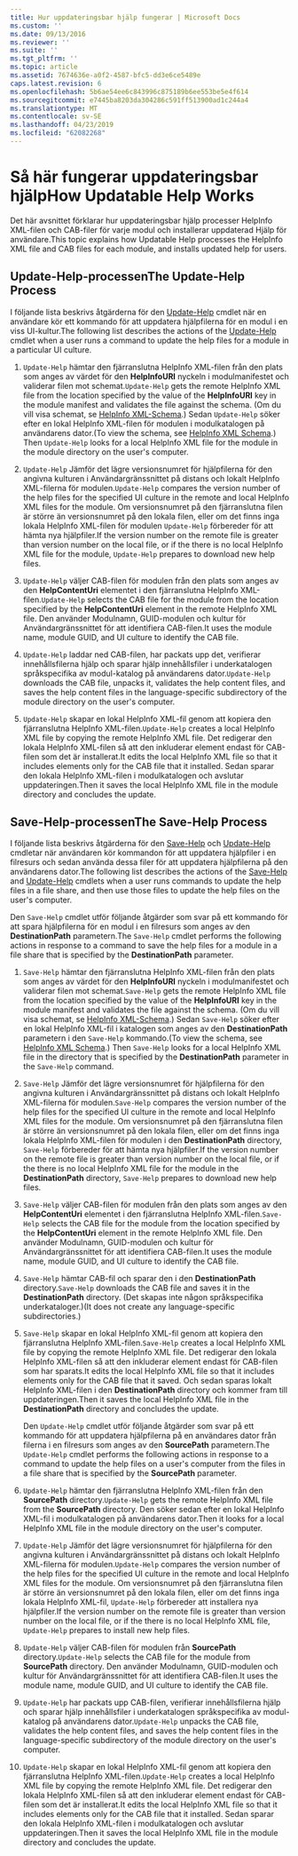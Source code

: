 ```yaml
---
title: Hur uppdateringsbar hjälp fungerar | Microsoft Docs
ms.custom: ''
ms.date: 09/13/2016
ms.reviewer: ''
ms.suite: ''
ms.tgt_pltfrm: ''
ms.topic: article
ms.assetid: 7674636e-a0f2-4587-bfc5-dd3e6ce5489e
caps.latest.revision: 6
ms.openlocfilehash: 5b6ae54ee6c843996c875189b6ee553be5e4f614
ms.sourcegitcommit: e7445ba8203da304286c591ff513900ad1c244a4
ms.translationtype: MT
ms.contentlocale: sv-SE
ms.lasthandoff: 04/23/2019
ms.locfileid: "62082268"
---
```

# <a name="how-updatable-help-works"></a><span data-ttu-id="40478-102">Så här fungerar uppdateringsbar hjälp</span><span class="sxs-lookup"><span data-stu-id="40478-102">How Updatable Help Works</span></span>

<span data-ttu-id="40478-103">Det här avsnittet förklarar hur uppdateringsbar hjälp processer HelpInfo XML-filen och CAB-filer för varje modul och installerar uppdaterad Hjälp för användare.</span><span class="sxs-lookup"><span data-stu-id="40478-103">This topic explains how Updatable Help processes the HelpInfo XML file and CAB files for each module, and installs updated help for users.</span></span>

## <a name="the-update-help-process"></a><span data-ttu-id="40478-104">Update-Help-processen</span><span class="sxs-lookup"><span data-stu-id="40478-104">The Update-Help Process</span></span>

<span data-ttu-id="40478-105">I följande lista beskrivs åtgärderna för den [Update-Help](/powershell/module/Microsoft.PowerShell.Core/Update-Help) cmdlet när en användare kör ett kommando för att uppdatera hjälpfilerna för en modul i en viss UI-kultur.</span><span class="sxs-lookup"><span data-stu-id="40478-105">The following list describes the actions of the [Update-Help](/powershell/module/Microsoft.PowerShell.Core/Update-Help) cmdlet when a user runs a command to update the help files for a module in a particular UI culture.</span></span>

1. <span data-ttu-id="40478-106">`Update-Help` hämtar den fjärranslutna HelpInfo XML-filen från den plats som anges av värdet för den **HelpInfoURI** nyckeln i modulmanifestet och validerar filen mot schemat.</span><span class="sxs-lookup"><span data-stu-id="40478-106">`Update-Help` gets the remote HelpInfo XML file from the location specified by the value of the **HelpInfoURI** key in the module manifest and validates the file against the schema.</span></span> <span data-ttu-id="40478-107">(Om du vill visa schemat, se [HelpInfo XML-Schema](./helpinfo-xml-schema.md).) Sedan `Update-Help` söker efter en lokal HelpInfo XML-filen för modulen i modulkatalogen på användarens dator.</span><span class="sxs-lookup"><span data-stu-id="40478-107">(To view the schema, see [HelpInfo XML Schema](./helpinfo-xml-schema.md).) Then `Update-Help` looks for a local HelpInfo XML file for the module in the module directory on the user's computer.</span></span>

2. <span data-ttu-id="40478-108">`Update-Help` Jämför det lägre versionsnumret för hjälpfilerna för den angivna kulturen i Användargränssnittet på distans och lokalt HelpInfo XML-filerna för modulen.</span><span class="sxs-lookup"><span data-stu-id="40478-108">`Update-Help` compares the version number of the help files for the specified UI culture in the remote and local HelpInfo XML files for the module.</span></span> <span data-ttu-id="40478-109">Om versionsnumret på den fjärranslutna filen är större än versionsnumret på den lokala filen, eller om det finns inga lokala HelpInfo XML-filen för modulen `Update-Help` förbereder för att hämta nya hjälpfiler.</span><span class="sxs-lookup"><span data-stu-id="40478-109">If the version number on the remote file is greater than version number on the local file, or if the there is no local HelpInfo XML file for the module, `Update-Help` prepares to download new help files.</span></span>

3. <span data-ttu-id="40478-110">`Update-Help` väljer CAB-filen för modulen från den plats som anges av den **HelpContentUri** elementet i den fjärranslutna HelpInfo XML-filen.</span><span class="sxs-lookup"><span data-stu-id="40478-110">`Update-Help` selects the CAB file for the module from the location specified by the **HelpContentUri** element in the remote HelpInfo XML file.</span></span> <span data-ttu-id="40478-111">Den använder Modulnamn, GUID-modulen och kultur för Användargränssnittet för att identifiera CAB-filen.</span><span class="sxs-lookup"><span data-stu-id="40478-111">It uses the module name, module GUID, and UI culture to identify the CAB file.</span></span>

4. <span data-ttu-id="40478-112">`Update-Help` laddar ned CAB-filen, har packats upp det, verifierar innehållsfilerna hjälp och sparar hjälp innehållsfiler i underkatalogen språkspecifika av modul-katalog på användarens dator.</span><span class="sxs-lookup"><span data-stu-id="40478-112">`Update-Help` downloads the CAB file, unpacks it, validates the help content files, and saves the help content files in the language-specific subdirectory of the module directory on the user's computer.</span></span>

5. <span data-ttu-id="40478-113">`Update-Help` skapar en lokal HelpInfo XML-fil genom att kopiera den fjärranslutna HelpInfo XML-filen.</span><span class="sxs-lookup"><span data-stu-id="40478-113">`Update-Help` creates a local HelpInfo XML file by copying the remote HelpInfo XML file.</span></span> <span data-ttu-id="40478-114">Det redigerar den lokala HelpInfo XML-filen så att den inkluderar element endast för CAB-filen som det är installerat.</span><span class="sxs-lookup"><span data-stu-id="40478-114">It edits the local HelpInfo XML file so that it includes elements only for the CAB file that it installed.</span></span> <span data-ttu-id="40478-115">Sedan sparar den lokala HelpInfo XML-filen i modulkatalogen och avslutar uppdateringen.</span><span class="sxs-lookup"><span data-stu-id="40478-115">Then it saves the local HelpInfo XML file in the module directory and concludes the update.</span></span>

## <a name="the-save-help-process"></a><span data-ttu-id="40478-116">Save-Help-processen</span><span class="sxs-lookup"><span data-stu-id="40478-116">The Save-Help Process</span></span>

<span data-ttu-id="40478-117">I följande lista beskrivs åtgärderna för den [Save-Help](/powershell/module/Microsoft.PowerShell.Core/Save-Help) och [Update-Help](/powershell/module/Microsoft.PowerShell.Core/Update-Help) cmdletar när användaren kör kommandon för att uppdatera hjälpfiler i en filresurs och sedan använda dessa filer för att uppdatera hjälpfilerna på den användarens dator.</span><span class="sxs-lookup"><span data-stu-id="40478-117">The following list describes the actions of the [Save-Help](/powershell/module/Microsoft.PowerShell.Core/Save-Help) and [Update-Help](/powershell/module/Microsoft.PowerShell.Core/Update-Help) cmdlets when a user runs commands to update the help files in a file share, and then use those files to update the help files on the user's computer.</span></span>

<span data-ttu-id="40478-118">Den `Save-Help` cmdlet utför följande åtgärder som svar på ett kommando för att spara hjälpfilerna för en modul i en filresurs som anges av den **DestinationPath** parametern.</span><span class="sxs-lookup"><span data-stu-id="40478-118">The `Save-Help` cmdlet performs the following actions in response to a command to save the help files for a module in a file share that is specified by the **DestinationPath** parameter.</span></span>

1. <span data-ttu-id="40478-119">`Save-Help` hämtar den fjärranslutna HelpInfo XML-filen från den plats som anges av värdet för den **HelpInfoURI** nyckeln i modulmanifestet och validerar filen mot schemat.</span><span class="sxs-lookup"><span data-stu-id="40478-119">`Save-Help` gets  the remote HelpInfo XML file from the location specified by the value of the **HelpInfoURI** key in the module manifest and validates the file against the schema.</span></span> <span data-ttu-id="40478-120">(Om du vill visa schemat, se [HelpInfo XML-Schema](./helpinfo-xml-schema.md).) Sedan `Save-Help` söker efter en lokal HelpInfo XML-fil i katalogen som anges av den **DestinationPath** parametern i den `Save-Help` kommando.</span><span class="sxs-lookup"><span data-stu-id="40478-120">(To view the schema, see [HelpInfo XML Schema](./helpinfo-xml-schema.md).) Then `Save-Help` looks for a local HelpInfo XML file in the directory that is specified by the **DestinationPath** parameter in the `Save-Help` command.</span></span>

2. <span data-ttu-id="40478-121">`Save-Help` Jämför det lägre versionsnumret för hjälpfilerna för den angivna kulturen i Användargränssnittet på distans och lokalt HelpInfo XML-filerna för modulen.</span><span class="sxs-lookup"><span data-stu-id="40478-121">`Save-Help` compares the version number of the help files for the specified UI culture in the remote and local HelpInfo XML files for the module.</span></span> <span data-ttu-id="40478-122">Om versionsnumret på den fjärranslutna filen är större än versionsnumret på den lokala filen, eller om det finns inga lokala HelpInfo XML-filen för modulen i den **DestinationPath** directory, `Save-Help` förbereder för att hämta nya hjälpfiler.</span><span class="sxs-lookup"><span data-stu-id="40478-122">If the version number on the remote file is greater than version number on the local file, or if the there is no local HelpInfo XML file for the module in the **DestinationPath** directory, `Save-Help` prepares to download new help files.</span></span>

3. <span data-ttu-id="40478-123">`Save-Help` väljer CAB-filen för modulen från den plats som anges av den **HelpContentUri** elementet i den fjärranslutna HelpInfo XML-filen.</span><span class="sxs-lookup"><span data-stu-id="40478-123">`Save-Help` selects the CAB file for the module from the location specified by the **HelpContentUri** element in the remote HelpInfo XML file.</span></span> <span data-ttu-id="40478-124">Den använder Modulnamn, GUID-modulen och kultur för Användargränssnittet för att identifiera CAB-filen.</span><span class="sxs-lookup"><span data-stu-id="40478-124">It uses the module name, module GUID, and UI culture to identify the CAB file.</span></span>

4. <span data-ttu-id="40478-125">`Save-Help` hämtar CAB-fil och sparar den i den **DestinationPath** directory.</span><span class="sxs-lookup"><span data-stu-id="40478-125">`Save-Help` downloads the CAB file and saves it in the **DestinationPath** directory.</span></span> <span data-ttu-id="40478-126">(Det skapas inte någon språkspecifika underkataloger.)</span><span class="sxs-lookup"><span data-stu-id="40478-126">(It does not create any language-specific subdirectories.)</span></span>

5. <span data-ttu-id="40478-127">`Save-Help` skapar en lokal HelpInfo XML-fil genom att kopiera den fjärranslutna HelpInfo XML-filen.</span><span class="sxs-lookup"><span data-stu-id="40478-127">`Save-Help` creates a local HelpInfo XML file by copying the remote HelpInfo XML file.</span></span> <span data-ttu-id="40478-128">Det redigerar den lokala HelpInfo XML-filen så att den inkluderar element endast för CAB-filen som har sparats.</span><span class="sxs-lookup"><span data-stu-id="40478-128">It edits the local HelpInfo XML file so that it includes elements only for the CAB file that it saved.</span></span> <span data-ttu-id="40478-129">Och sedan sparas lokalt HelpInfo XML-filen i den **DestinationPath** directory och kommer fram till uppdateringen.</span><span class="sxs-lookup"><span data-stu-id="40478-129">Then it saves the local HelpInfo XML file in the  **DestinationPath** directory and concludes the update.</span></span>

   <span data-ttu-id="40478-130">Den `Update-Help` cmdlet utför följande åtgärder som svar på ett kommando för att uppdatera hjälpfilerna på en användares dator från filerna i en filresurs som anges av den **SourcePath** parametern.</span><span class="sxs-lookup"><span data-stu-id="40478-130">The `Update-Help` cmdlet performs the following actions in response to a command to update the help files on a user's computer from the files in a file share that is specified by the **SourcePath** parameter.</span></span>

1. <span data-ttu-id="40478-131">`Update-Help` hämtar den fjärranslutna HelpInfo XML-filen från den **SourcePath** directory.</span><span class="sxs-lookup"><span data-stu-id="40478-131">`Update-Help` gets the remote HelpInfo XML file from the **SourcePath** directory.</span></span> <span data-ttu-id="40478-132">Den söker sedan efter en lokal HelpInfo XML-fil i modulkatalogen på användarens dator.</span><span class="sxs-lookup"><span data-stu-id="40478-132">Then it looks for a local HelpInfo XML file in the module directory on the user's computer.</span></span>

2. <span data-ttu-id="40478-133">`Update-Help` Jämför det lägre versionsnumret för hjälpfilerna för den angivna kulturen i Användargränssnittet på distans och lokalt HelpInfo XML-filerna för modulen.</span><span class="sxs-lookup"><span data-stu-id="40478-133">`Update-Help` compares the version number of the help files for the specified UI culture in the remote and local HelpInfo XML files for the module.</span></span> <span data-ttu-id="40478-134">Om versionsnumret på den fjärranslutna filen är större än versionsnumret på den lokala filen, eller om det finns inga lokala HelpInfo XML-fil, `Update-Help` förbereder att installera nya hjälpfiler.</span><span class="sxs-lookup"><span data-stu-id="40478-134">If the version number on the remote file is greater than version number on the local file, or if the there is no local HelpInfo XML file, `Update-Help` prepares to install new help files.</span></span>

3. <span data-ttu-id="40478-135">`Update-Help` väljer CAB-filen för modulen från **SourcePath** directory.</span><span class="sxs-lookup"><span data-stu-id="40478-135">`Update-Help` selects the CAB file for the module from **SourcePath** directory.</span></span> <span data-ttu-id="40478-136">Den använder Modulnamn, GUID-modulen och kultur för Användargränssnittet för att identifiera CAB-filen.</span><span class="sxs-lookup"><span data-stu-id="40478-136">It uses the module name, module GUID, and UI culture to identify the CAB file.</span></span>

4. <span data-ttu-id="40478-137">`Update-Help` har packats upp CAB-filen, verifierar innehållsfilerna hjälp och sparar hjälp innehållsfiler i underkatalogen språkspecifika av modul-katalog på användarens dator.</span><span class="sxs-lookup"><span data-stu-id="40478-137">`Update-Help` unpacks the CAB file, validates the help content files, and saves the help content files in the language-specific subdirectory of the module directory on the user's computer.</span></span>

5. <span data-ttu-id="40478-138">`Update-Help` skapar en lokal HelpInfo XML-fil genom att kopiera den fjärranslutna HelpInfo XML-filen.</span><span class="sxs-lookup"><span data-stu-id="40478-138">`Update-Help` creates a local HelpInfo XML file by copying the remote HelpInfo XML file.</span></span> <span data-ttu-id="40478-139">Det redigerar den lokala HelpInfo XML-filen så att den inkluderar element endast för CAB-filen som det är installerat.</span><span class="sxs-lookup"><span data-stu-id="40478-139">It edits the local HelpInfo XML file so that it includes elements only for the CAB file that it installed.</span></span> <span data-ttu-id="40478-140">Sedan sparar den lokala HelpInfo XML-filen i modulkatalogen och avslutar uppdateringen.</span><span class="sxs-lookup"><span data-stu-id="40478-140">Then it saves the local HelpInfo XML file in the module directory and concludes the update.</span></span>